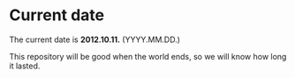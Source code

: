 # Current date

The current date is **2012.10.11.** (YYYY.MM.DD.)

This repository will be good when the world ends, so we will know how long it lasted.